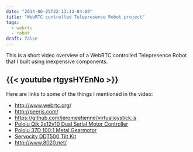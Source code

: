```yaml
---
date: "2014-06-25T22:13:12-04:00"
title: "WebRTC controlled Telepresence Robot project"
tags:
  - webrtc
  - robot
draft: false
---
```

This is a short video overview of a WebRTC controlled Telepresence Robot that I built using inexpensive components.

{{< youtube rtgysHYEnNo >}}
-

Here are links to some of the things I mentioned in the video:

- http://www.webrtc.org/ 
- http://peerjs.com/
- https://github.com/jeromeetienne/virtualjoystick.js
- [Pololu Qik 2s12v10 Dual Serial Motor Controller](https://www.pololu.com/product/1112)
- [Pololu 37D 100:1 Metal Gearmotor](http://www.pololu.com/product/1106)
- [Servocity DDT500 Tilt Kit](https://www.servocity.com/ddt500)
- http://www.8020.net/ 